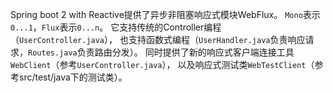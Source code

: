 Spring boot 2 with Reactive提供了异步非阻塞响应式模块WebFlux。
`Mono`表示`0...1`，`Flux`表示`0...n`。
它支持传统的Controller编程（`UserController.java`），
也支持函数式编程（`UserHandler.java`负责响应请求，`Routes.java`负责路由分发）。
同时提供了新的响应式客户端连接工具`WebClient`（参考`UserController.java`），
以及响应式测试类`WebTestClient`（参考src/test/java下的测试类）。